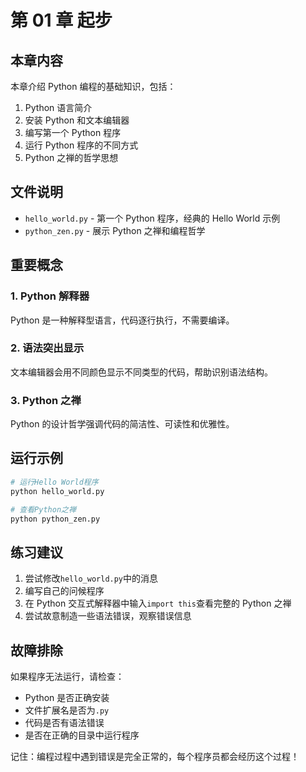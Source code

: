 # 第 01 章 起步

## 本章内容

本章介绍 Python 编程的基础知识，包括：

1. Python 语言简介
2. 安装 Python 和文本编辑器
3. 编写第一个 Python 程序
4. 运行 Python 程序的不同方式
5. Python 之禅的哲学思想

## 文件说明

- `hello_world.py` - 第一个 Python 程序，经典的 Hello World 示例
- `python_zen.py` - 展示 Python 之禅和编程哲学

## 重要概念

### 1. Python 解释器

Python 是一种解释型语言，代码逐行执行，不需要编译。

### 2. 语法突出显示

文本编辑器会用不同颜色显示不同类型的代码，帮助识别语法结构。

### 3. Python 之禅

Python 的设计哲学强调代码的简洁性、可读性和优雅性。

## 运行示例

```bash
# 运行Hello World程序
python hello_world.py

# 查看Python之禅
python python_zen.py
```

## 练习建议

1. 尝试修改`hello_world.py`中的消息
2. 编写自己的问候程序
3. 在 Python 交互式解释器中输入`import this`查看完整的 Python 之禅
4. 尝试故意制造一些语法错误，观察错误信息

## 故障排除

如果程序无法运行，请检查：

- Python 是否正确安装
- 文件扩展名是否为`.py`
- 代码是否有语法错误
- 是否在正确的目录中运行程序

记住：编程过程中遇到错误是完全正常的，每个程序员都会经历这个过程！
